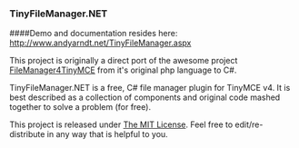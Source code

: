 ### TinyFileManager.NET

####Demo and documentation resides here: http://www.andyarndt.net/TinyFileManager.aspx

This project is originally a direct port of the awesome project [FileManager4TinyMCE](https://github.com/2b3ez/FileManager4TinyMCE) from it's original php language to C#.

TinyFileManager.NET is a free, C# file manager plugin for TinyMCE v4.  It is best described as a collection of components and original code mashed together to solve a problem (for free).

This project is released under [The MIT License](http://opensource.org/licenses/MIT).  Feel free to edit/re-distribute in any way that is helpful to you.



